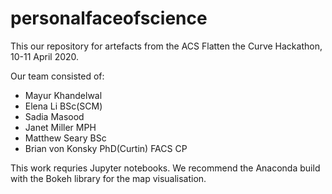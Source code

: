 # personalfaceofscience
This our repository for artefacts from the ACS Flatten the Curve Hackathon, 10-11 April 2020.

Our team consisted of:
* Mayur Khandelwal
* Elena Li BSc(SCM)
* Sadia Masood
* Janet Miller MPH
* Matthew Seary BSc
* Brian von Konsky PhD(Curtin) FACS CP

This work requries Jupyter notebooks. We recommend the Anaconda build with the Bokeh library for the map visualisation.
